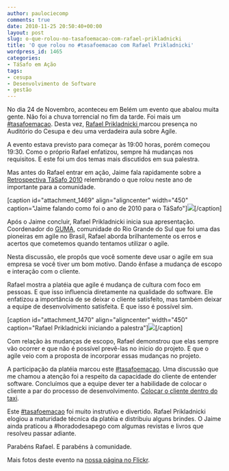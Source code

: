 ```yaml
---
author: paulociecomp
comments: true
date: 2010-11-25 20:50:40+00:00
layout: post
slug: o-que-rolou-no-tasafoemacao-com-rafael-prikladnicki
title: 'O que rolou no #tasafoemacao com Rafael Prikladnicki'
wordpress_id: 1465
categories:
- TáSafo em Ação
tags:
- cesupa
- Desenvolvimento de Software
- gestão
---
```


No dia 24 de Novembro, aconteceu em Belém um evento que abalou muita gente. Não foi a chuva torrencial no fim da tarde. Foi mais um [#tasafoemacao](http://twitter.com/#search?q=%23tasafoemacao). Desta vez, [Rafael Prikladnicki ](http://twitter.com/#!/rafaelpri)marcou presença no Auditório do Cesupa e deu uma verdadeira aula sobre Agile.

A evento estava previsto para começar às 19:00 horas, porém começou 19:30. Como o próprio Rafael enfatizou, sempre há mudanças nos requisitos. E este foi um dos temas mais discutidos em sua palestra.<!-- more -->

Mas antes do Rafael entrar em ação, Jaime fala rapidamente sobre a [Retrospectiva TáSafo 2010](../2010/11/23/retrospectiva-tasafo-2010/) relembrando o que rolou neste ano de importante para a comunidade.

[caption id="attachment_1469" align="aligncenter" width="450" caption="Jaime falando como foi o ano de 2010 para o TáSafo"][![](http://tasafo.files.wordpress.com/2010/11/dsc06074.jpg)](http://tasafo.files.wordpress.com/2010/11/dsc06074.jpg)[/caption]

Após o Jaime concluir, Rafael Prikladnicki inicia sua apresentação. Coordenador do [GUMA](http://www.guma-rs.org/), comunidade do Rio Grande do Sul que foi uma das pioneiras em agile no Brasil, Rafael aborda brilhantemente os erros e acertos que cometemos quando tentamos utilizar o agile.

Nesta discussão, ele propôs que você somente deve usar o agile em sua empresa se você tiver um bom motivo. Dando ênfase a mudança de escopo e interação com o cliente.

Rafael mostra a platéia que agile é mudança de cultura com foco em pessoas. E que isso influencia diretamente na qualidade do software. Ele enfatizou a importância de se deixar o cliente satisfeito, mas também deixar a equipe de desenvolvimento satisfeita. E que isso é possível sim.

[caption id="attachment_1470" align="aligncenter" width="450" caption="Rafael Prikladnicki iniciando a palestra"][![](http://tasafo.files.wordpress.com/2010/11/dsc02978.jpg)](http://tasafo.files.wordpress.com/2010/11/dsc02978.jpg)[/caption]

Com relação às mudanças de escopo, Rafael demonstrou que elas sempre vão ocorrer e que não é possível prevê-las no inicio do projeto. E que o agile veio com a proposta de incorporar essas mudanças no projeto.

A participação da platéia marcou este [#tasafoemacao](http://twitter.com/#search?q=%23tasafoemacao). Uma discussão que me chamou a atenção foi a respeito da capacidade do cliente de entender software. Concluímos que a equipe dever ter a habilidade de colocar o cliente a par do processo de desenvolvimento. [Colocar o cliente dentro do taxi](http://amagno.blogspot.com/2008/07/dentro-do-txi.html).

Este [#tasafoemacao](http://twitter.com/#search?q=%23tasafoemacao) foi muito instrutivo e divertido. Rafael Prikladnicki elogiou a maturidade técnica da platéia e distribuiu alguns brindes. O Jaime ainda praticou a #horadodesapego com algumas revistas e livros que resolveu passar adiante.

Parabéns Rafael. E parabéns à comunidade.

Mais fotos deste evento na [nossa página no Flickr](http://www.flickr.com/photos/tasafo/sets/72157625467733756/).

